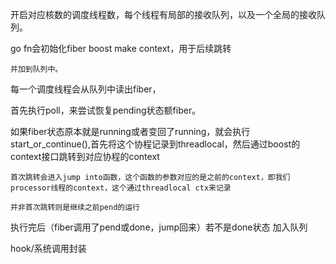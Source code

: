 开启对应核数的调度线程数，每个线程有局部的接收队列，以及一个全局的接收队列。

go fn会初始化fiber boost make context，用于后续跳转
    
    并加到队列中。

每一个调度线程会从队列中读出fiber，

首先执行poll，来尝试恢复pending状态额fiber。

如果fiber状态原本就是running或者变回了running，就会执行start_or_continue(),首先将这个协程记录到threadlocal，然后通过boost的context接口跳转到对应协程的context

    首次跳转会进入jump into函数，这个函数的参数对应的是之前的context，即我们processor线程的context，这个通过threadlocal ctx来记录

    并非首次跳转则是继续之前pend的运行

执行完后（fiber调用了pend或done，jump回来）若不是done状态 加入队列

hook/系统调用封装